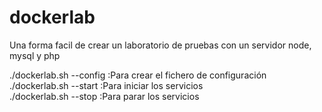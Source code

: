 # dockerlab
<p>
Una forma facil de crear un laboratorio de pruebas con un servidor node, mysql y php
</p>
<p>
./dockerlab.sh --config :Para crear el fichero de configuración <br>
./dockerlab.sh --start  :Para iniciar los servicios<br>
./dockerlab.sh --stop   :Para parar los servicios<br>

  
  </p>
